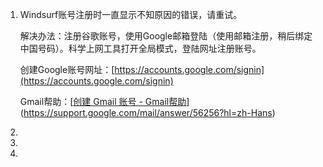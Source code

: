 1. Windsurf账号注册时一直显示不知原因的错误，请重试。

   解决办法：注册谷歌账号，使用Google邮箱登陆（使用邮箱注册，稍后绑定中国号码）。科学上网工具打开全局模式，登陆网址注册账号。

   创建Google账号网址：[https://accounts.google.com/signin](https://accounts.google.com/signin)

   Gmail帮助：[[创建 Gmail 账号 - Gmail帮助](https://support.google.com/mail/answer/56256?hl=zh-Hans)](https://support.google.com/mail/answer/56256?hl=zh-Hans)

2. 

3. 

4. 

   



